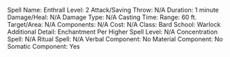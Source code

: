 
Spell Name: Enthrall
Level: 2
Attack/Saving Throw: N/A
Duration: 1 minute
Damage/Heal: N/A
Damage Type: N/A
Casting Time: 
Range: 60 ft.
Target/Area: N/A
Components: N/A
Cost: N/A
Class: Bard
School:  Warlock
Additional Detail: Enchantment
Per Higher Spell Level: N/A
Concentration Spell: N/A
Ritual Spell: N/A
Verbal Component: No
Material Component: No
Somatic Component: Yes
